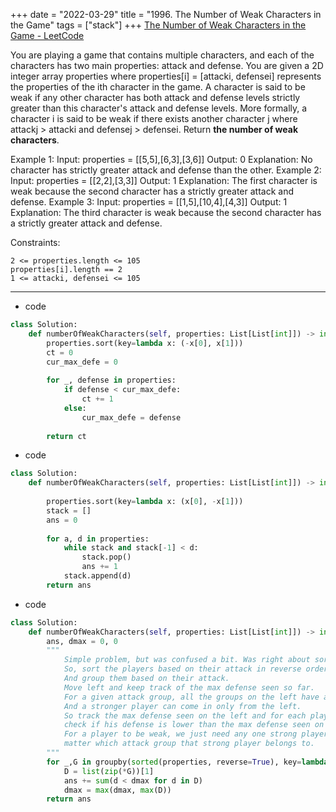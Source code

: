 +++ 
date = "2022-03-29"
title = "1996. The Number of Weak Characters in the Game"
tags = ["stack"]
+++
[The Number of Weak Characters in the Game - LeetCode](https://leetcode.com/problems/the-number-of-weak-characters-in-the-game/)

You are playing a game that contains multiple characters, and each of the characters has two main properties: attack and defense. You are given a 2D integer array properties where properties[i] = [attacki, defensei] represents the properties of the ith character in the game.
A character is said to be weak if any other character has both attack and defense levels strictly greater than this character's attack and defense levels. More formally, a character i is said to be weak if there exists another character j where attackj > attacki and defensej > defensei.
Return __the number of weak characters__.
 
Example 1:
Input: properties = [[5,5],[6,3],[3,6]] Output: 0 Explanation: No character has strictly greater attack and defense than the other. 
Example 2:
Input: properties = [[2,2],[3,3]] Output: 1 Explanation: The first character is weak because the second character has a strictly greater attack and defense. 
Example 3:
Input: properties = [[1,5],[10,4],[4,3]] Output: 1 Explanation: The third character is weak because the second character has a strictly greater attack and defense. 
 
Constraints:

	2 <= properties.length <= 105
	properties[i].length == 2
	1 <= attacki, defensei <= 105

---
- code
```py
class Solution:
    def numberOfWeakCharacters(self, properties: List[List[int]]) -> int:
        properties.sort(key=lambda x: (-x[0], x[1]))
        ct = 0
        cur_max_defe = 0
        
        for _, defense in properties:
            if defense < cur_max_defe:
                ct += 1
            else:
                cur_max_defe = defense
                
        return ct
```
- code
```py
class Solution:
    def numberOfWeakCharacters(self, properties: List[List[int]]) -> int:
        
        properties.sort(key=lambda x: (x[0], -x[1]))
        stack = []
        ans = 0
        
        for a, d in properties:
            while stack and stack[-1] < d:
                stack.pop()
                ans += 1
            stack.append(d)
        return ans
```
- code
```py
class Solution:
    def numberOfWeakCharacters(self, properties: List[List[int]]) -> int:
        ans, dmax = 0, 0
        """
            Simple problem, but was confused a bit. Was right about sorting though.
            So, sort the players based on their attack in reverse order.
            And group them based on their attack.
            Move left and keep track of the max defense seen so far.
            For a given attack group, all the groups on the left have a higher attack.
            And a stronger player can come in only from the left.
            So track the max defense seen on the left and for each player in the current group,
            check if his defense is lower than the max defense seen on the left so far.
            For a player to be weak, we just need any one strong player on the left - doesn't
            matter which attack group that strong player belongs to.
        """
        for _,G in groupby(sorted(properties, reverse=True), key=lambda p: p[0]):
            D = list(zip(*G))[1]
            ans += sum(d < dmax for d in D)
            dmax = max(dmax, max(D))
        return ans
```
